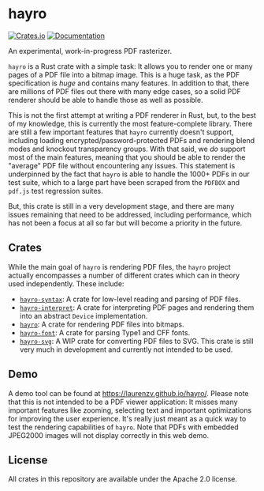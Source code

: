# hayro

[![Crates.io](https://img.shields.io/crates/v/hayro.svg)](https://crates.io/crates/hayro)
[![Documentation](https://docs.rs/hayro/badge.svg)](https://docs.rs/hayro)

An experimental, work-in-progress PDF rasterizer.

`hayro` is a Rust crate with a simple task: It allows you to render one or many pages of a PDF file into a bitmap image. This is a huge task, as the PDF specification is _huge_ and contains many features. In addition to that, there are millions of PDF files out there with many edge cases, so a solid PDF renderer should be able to handle those as well as possible.

This is not the first attempt at writing a PDF renderer in Rust, but, to the best of my knowledge, this is currently the most feature-complete library. There are still a few important features that `hayro` currently doesn't support, including loading encrypted/password-protected PDFs and rendering blend modes and knockout transparency groups. With that said, we _do_ support most of the main features, meaning that you should be able to render the "average" PDF file without encountering any issues. This statement is underpinned by the fact that `hayro` is able to handle the 1000+ PDFs in our test suite, which to a large part have been scraped from the `PDFBOX` and `pdf.js` test regression suites.

But, this crate is still in a very development stage, and there are many issues remaining that need to be addressed, including performance, which has not been a focus at all so far but will become a priority in the future.

## Crates
While the main goal of `hayro` is rendering PDF files, the `hayro` project actually encompasses a number of different crates which can in theory used independently. These include:
- [`hayro-syntax`](hayro-syntax): A crate for low-level reading and parsing of PDF files.
- [`hayro-interpret`](hayro-interpret): A crate for interpreting PDF pages and rendering them into an abstract `Device` implementation.
- [`hayro`](hayro): A crate for rendering PDF files into bitmaps.
- [`hayro-font`](hayro-font): A crate for parsing Type1 and CFF fonts.
- [`hayro-svg`](hayro-svg): A WIP crate for converting PDF files to SVG. This crate is still very much in development and currently not intended to be used.

## Demo
A demo tool can be found at https://laurenzv.github.io/hayro/. Please note that this is not intended to be a PDF viewer application: It misses many important features like zooming, selecting text and important optimizations for improving the user experience. It's really just meant as a quick way to test the rendering capabilities of `hayro`. Note that PDFs with embedded JPEG2000 images will not display correctly in this web demo.

## License
All crates in this repository are available under the Apache 2.0 license.
